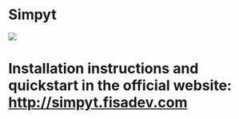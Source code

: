 # Simpyt

![](http://simpyt.fisadev.com/images/idea.png)

# Installation instructions and quickstart in the official website: http://simpyt.fisadev.com
